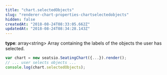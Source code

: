 ```yaml
---
title: "chart.selectedObjects"
slug: "renderer-chart-properties-chartselectedobjects"
hidden: false
createdAt: "2018-08-24T08:33:05.662Z"
updatedAt: "2018-08-24T08:34:28.143Z"
---
```

**type**: array&lt;string&gt;
Array containing the labels of the objects the user has selected.
```javascript
var chart = new seatsio.SeatingChart({...}).render();
// ... user selects objects ...
console.log(chart.selectedObjects);

```
